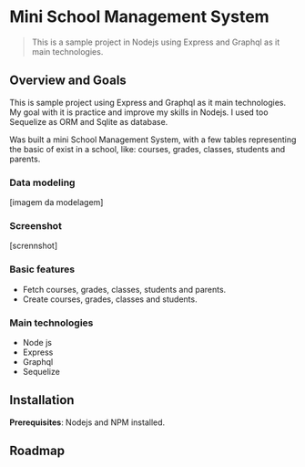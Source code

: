 # Mini School Management System
> This is a sample project in Nodejs using Express and Graphql as it main technologies.

## Overview and Goals
 This is sample project using Express and Graphql as it main technologies. My goal with it is practice and improve my skills in Nodejs. I used too Sequelize as ORM and Sqlite as database.

Was built a mini School Management System, with a few tables representing the basic of exist in a school, like: courses, grades, classes, students and parents.

### Data modeling
[imagem da modelagem]

### Screenshot
[scrennshot]

### Basic features
  - Fetch courses, grades, classes, students and parents.
 - Create courses, grades, classes and students.

### Main technologies
 - Node js
 - Express
 - Graphql
 - Sequelize

## Installation

**Prerequisites**: Nodejs and NPM installed.


## Roadmap
